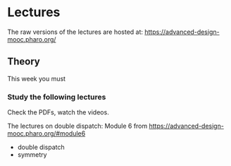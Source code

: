 # Lectures

The raw versions of the lectures are hosted at: https://advanced-design-mooc.pharo.org/

## Theory

This week you must

### Study the following lectures

Check the PDFs, watch the videos.

The lectures on double dispatch: Module 6 from https://advanced-design-mooc.pharo.org/#module6

- double dispatch
- symmetry
